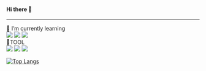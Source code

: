#### Hi there 👋
---
🌱 I’m currently learning<br>
<img src="[https://img.shields.io](https://www.google.com/imgres?imgurl=https%3A%2F%2Fcdn-icons-png.flaticon.com%2F512%2F226%2F226777.png&imgrefurl=https%3A%2F%2Fwww.flaticon.com%2Fkr%2Ffree-icon%2Fjava_226777&tbnid=ADc51r4hQ3HFsM&vet=12ahUKEwjZyI_Ry9D5AhUNfpQKHSZwB6UQMygKegUIARDaAQ..i&docid=_XGw6UZfQhNI1M&w=512&h=512&q=%EC%9E%90%EB%B0%94%EC%95%84%EC%9D%B4%EC%BD%98%20%EC%9D%B4%EB%AF%B8%EC%A7%80&ved=2ahUKEwjZyI_Ry9D5AhUNfpQKHSZwB6UQMygKegUIARDaAQ)/badge/java-007396?style=for-the-badge&logo=java&logoColor=white">
<img src="https://img.shields.io/badge/JavaScript-F7DF1E?style=for-the-badge&logo=JavaScript&logoColor=white"/>
<img src="https://img.shields.io/badge/HTML5-E34F26?style=for-the-badge&logo=HTML5&logoColor=white"/>
<br>🔨TOOL<br>
<img src="https://img.shields.io/badge/Eclipse IDE-2C2255?style=for-the-badge&logo=Eclipse IDE&logoColor=white"/>
<img src="https://img.shields.io/badge/Visual Studio Code-007ACC?style=for-the-badge&logo=Visual Studio Code&logoColor=white"/>
<img src="https://img.shields.io/badge/Oracle-F80000?style=for-the-badge&logo=Oracle&logoColor=white"/>



[![Top Langs](https://github-readme-stats.vercel.app/api/top-langs/?username=potatoy1&layout=compact)](https://github.com/potatoy1/github-readme-stats)

